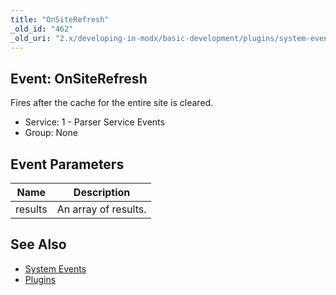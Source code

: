```yaml
---
title: "OnSiteRefresh"
_old_id: "462"
_old_uri: "2.x/developing-in-modx/basic-development/plugins/system-events/onsiterefresh"
---
```


## Event: OnSiteRefresh

Fires after the cache for the entire site is cleared.

- Service: 1 - Parser Service Events
- Group: None

## Event Parameters

| Name    | Description          |
| ------- | -------------------- |
| results | An array of results. |

## See Also

- [System Events](extending-modx/plugins/system-events "System Events")
- [Plugins](extending-modx/plugins "Plugins")
